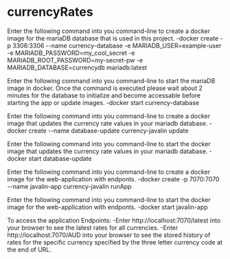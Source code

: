 # currencyRates

Enter the following command into you command-line to create a docker image for the mariaDB database that is used in this project.
-docker create -p 3306:3306 --name currency-database -e MARIADB_USER=example-user -e MARIADB_PASSWORD=my_cool_secret -e MARIADB_ROOT_PASSWORD=my-secret-pw -e MARIADB_DATABASE=currencydb mariadb:latest

Enter the following command into you command-line to start the mariaDB image in docker.
Once the command is executed please wait about 2 minutes for the database to initialize and become accessable before starting the app or update images.
-docker start currency-database

Enter the following command into you command-line to create a docker image that updates the currency rate values in your mariadb database.
-docker create --name database-update currency-javalin update

Enter the following command into you command-line to start the docker image that updates the currency rate values in your mariadb database.
-docker start database-update

Enter the following command into you command-line to create a docker image for the web-application with endponts.
-docker create -p 7070:7070 --name javalin-app currency-javalin runApp

Enter the following command into you command-line to start the docker image for the web-application with endponts.
-docker start javalin-app

To access the application Endpoints:
-Enter http://localhost:7070/latest into your browser to see the latest rates for all currencies.
-Enter http://localhost:7070/AUD into your browser to see the stored history of rates for the specific currency specified by the three letter currency code at the end of URL.

